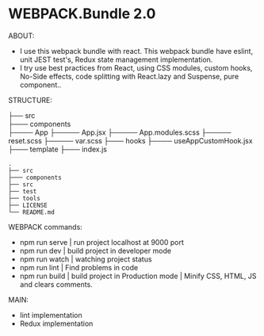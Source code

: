 # WEBPACK.Bundle 2.0

  ABOUT:
  - I use this webpack bundle with react. This webpack bundle have eslint, unit JEST test's, Redux state management implementation.
  - I try use best practices from React, using CSS modules, custom hooks, No-Side effects, code splitting with React.lazy and Suspense, pure component..
  
  STRUCTURE:
  
├── src                  
├─── components            
├──── App
├───── App.jsx
├───── App.modules.scss
├───── reset.scss
├───── var.scss
├─── hooks
├──── useAppCustomHook.jsx
├─── template
├─── index.js

    .
    ├── src                   
    ├─── components                   
    ├── src                     
    ├── test                   
    ├── tools                   
    ├── LICENSE
    └── README.md


  WEBPACK commands:
  - npm run serve | run project localhost at 9000 port
  - npm run dev   | build project in developer mode
  - npm run watch | watching project status
  - npm run lint  | Find problems in code
  - npm run build | build project in Production mode | Minify CSS, HTML, JS and clears comments.

  MAIN:
  - lint implementation
  - Redux implementation

  
